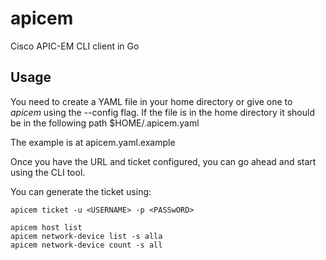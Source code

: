 # apicem

Cisco APIC-EM CLI client in Go

## Usage

You need to create a YAML file in your home directory or give one to *apicem* using the --config flag. If the file is in the home directory it should be in the following path $HOME/.apicem.yaml

The example is at apicem.yaml.example

Once you have the URL and ticket configured, you can go ahead and start using the CLI tool.

You can generate the ticket using:

```shell
apicem ticket -u <USERNAME> -p <PASSwORD>

apicem host list
apicem network-device list -s alla
apicem network-device count -s all
```

